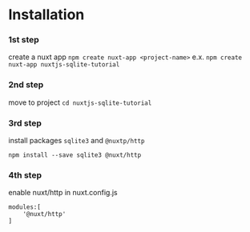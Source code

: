 # Installation
### 1st step

create a nuxt app
`npm create nuxt-app <project-name>`
e.x.
`npm create nuxt-app nuxtjs-sqlite-tutorial`

### 2nd step

move to project
`cd nuxtjs-sqlite-tutorial`

### 3rd step
install packages `sqlite3` and `@nuxtp/http`

`npm install --save sqlite3 @nuxt/http`

### 4th step
enable nuxt/http in nuxt.config.js

```
modules:[
    '@nuxt/http'
]
```


